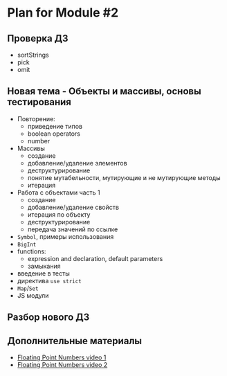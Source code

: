 # Plan for Module #2

## Проверка ДЗ

* sortStrings
* pick
* omit
 
## Новая тема - Объекты и массивы, основы тестирования

* Повторение: 
  * приведение типов
  * boolean operators
  * number 
* Массивы
  * создание
  * добавление/удаление элементов
  * деструктурирование
  * понятие мутабельности, мутирующие и не мутирующие методы   
  * итерация
* Работа с объектами часть 1
  * создание
  * добавление/удаление свойств
  * итерация по объекту
  * деструктурирование
  * передача значений по ссылке
* `Symbol`, примеры использования
* `BigInt`
* functions: 
  * expression and declaration, default parameters
  * замыкания 
* введение в тесты
* директива `use strict`
* `Map`/`Set`
* JS модули

## Разбор нового ДЗ

## Дополнительные материалы

* [Floating Point Numbers video 1](https://www.youtube.com/watch?v=PZRI1IfStY0)
* [Floating Point Numbers video 2](https://www.youtube.com/watch?v=gc1Nl3mmCuY&list=LLeysTxxGuXy4eASj01al4Eg&index=15&t=0s)
